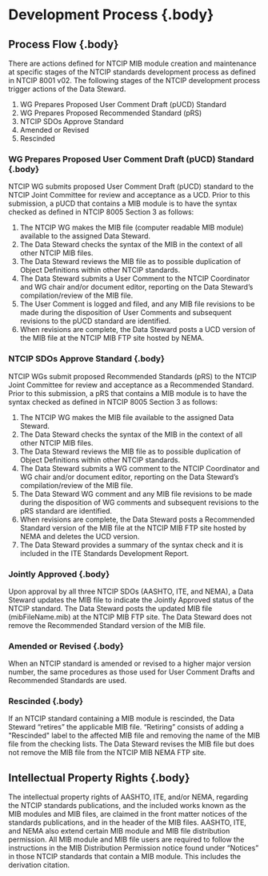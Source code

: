 <!-- markdownlint-enable require-heading-body -->
<div class="section-2" markdown="1">
<style>
  .section-2 { counter-set: section 2; }
</style>

# Development Process {.body}

## Process Flow {.body}

There are actions defined for NTCIP MIB module creation and maintenance at specific stages of the NTCIP standards development process as defined in NTCIP 8001 v02. The following stages of the NTCIP development process trigger actions of the Data Steward.

1. WG Prepares Proposed User Comment Draft (pUCD) Standard
2. WG Prepares Proposed Recommended Standard (pRS)
3. NTCIP SDOs Approve Standard
4. Amended or Revised
5. Rescinded

### WG Prepares Proposed User Comment Draft (pUCD) Standard {.body}

NTCIP WG submits proposed User Comment Draft (pUCD) standard to the NTCIP Joint Committee for review and acceptance as a UCD. Prior to this submission, a pUCD that contains a MIB module is to have the syntax checked as defined in NTCIP 8005 Section 3 as follows:

1. The NTCIP WG makes the MIB file (computer readable MIB module) available to the assigned Data Steward.
2. The Data Steward checks the syntax of the MIB in the context of all other NTCIP MIB files.
3. The Data Steward reviews the MIB file as to possible duplication of Object Definitions within other NTCIP standards.
4. The Data Steward submits a User Comment to the NTCIP Coordinator and WG chair and/or document editor, reporting on the Data Steward’s compilation/review of the MIB file.
5. The User Comment is logged and filed, and any MIB file revisions to be made during the disposition of User Comments and subsequent revisions to the pUCD standard are identified.
6. When revisions are complete, the Data Steward posts a UCD version of the MIB file at the NTCIP MIB FTP site hosted by NEMA.

### NTCIP SDOs Approve Standard {.body}

NTCIP WGs submit proposed Recommended Standards (pRS) to the NTCIP Joint Committee for review and acceptance as a Recommended Standard. Prior to this submission, a pRS that contains a MIB module is to have the syntax checked as defined in NTCIP 8005 Section 3 as follows:

1. The NTCIP WG makes the MIB file available to the assigned Data Steward.
2. The Data Steward checks the syntax of the MIB in the context of all other NTCIP MIB files.
3. The Data Steward reviews the MIB file as to possible duplication of Object Definitions within other NTCIP standards.
4. The Data Steward submits a WG comment to the NTCIP Coordinator and WG chair and/or document editor, reporting on the Data Steward’s compilation/review of the MIB file.
5. The Data Steward WG comment and any MIB file revisions to be made during the disposition of WG comments and subsequent revisions to the pRS standard are identified.
6. When revisions are complete, the Data Steward posts a Recommended Standard version of the MIB file at the NTCIP MIB FTP site hosted by NEMA and deletes the UCD version.
7. The Data Steward provides a summary of the syntax check and it is included in the ITE Standards Development Report.

### Jointly Approved {.body}

Upon approval by all three NTCIP SDOs (AASHTO, ITE, and NEMA), a Data Steward updates the MIB file to indicate the Jointly Approved status of the NTCIP standard. The Data Steward posts the updated MIB file (mibFileName.mib) at the NTCIP MIB FTP site. The Data Steward does not remove the Recommended Standard version of the MIB file.

### Amended or Revised {.body}

When an NTCIP standard is amended or revised to a higher major version number, the same procedures as those used for User Comment Drafts and Recommended Standards are used.

### Rescinded {.body}

If an NTCIP standard containing a MIB module is rescinded, the Data Steward “retires” the applicable MIB file. “Retiring” consists of adding a "Rescinded" label to the affected MIB file and removing the name of the MIB file from the checking lists. The Data Steward revises the MIB file but does not remove the MIB file from the NTCIP MIB NEMA FTP site.

## Intellectual Property Rights {.body}

The intellectual property rights of AASHTO, ITE, and/or NEMA, regarding the NTCIP standards publications, and the included works known as the MIB modules and MIB files, are claimed in the front matter notices of the standards publications, and in the header of the MIB files. AASHTO, ITE, and NEMA also extend certain MIB module and MIB file distribution permission. All MIB module and MIB file users are required to follow the instructions in the MIB Distribution Permission notice found under “Notices” in those NTCIP standards that contain a MIB module. This includes the derivation citation.

</div>
